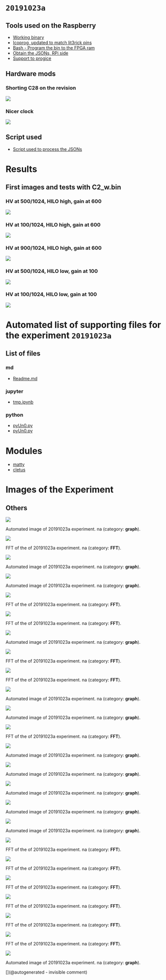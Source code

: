 # `20191023a`



## Tools used on the Raspberry 

* [Working binary](/matty/20191023a/tools/C2_w.bin)
* [Icoprog, updated to match lit3rick pins](/matty/20191023a/tools/icoprog)
* [Bash - Program the bin to the FPGA ram](/matty/20191023a/tools/progice40.sh)
* [Obtain the JSONs, RPi side](/matty/20191023a/tools/pyUn0.py)
* [Support to progice](/matty/20191023a/tools/reset.sh)

## Hardware mods

### Shorting C28 on the revision

![](/matty/20191023a/Short_C28.jpeg)

### Nicer clock

![](/matty/20191023a/DCLK_OK.jpeg)

## Script used

* [Script used to process the JSONs](/matty/20191023a/pyUn0.py)

# Results

## First images and tests with C2_w.bin

### HV at 500/1024, HILO high, gain at 600


![](/matty/20191023a/images/20191023a-8.jpg)

### HV at 100/1024, HILO high, gain at 600


![](/matty/20191023a/images/20191023a-9.jpg)

### HV at 900/1024, HILO high, gain at 600


![](/matty/20191023a/images/20191023a-10.jpg)

### HV at 500/1024, HILO low, gain at 100

![](/matty/20191023a/images/20191023a-11.jpg)

### HV at 100/1024, HILO low, gain at 100

![](/matty/20191023a/images/20191023a-12.jpg)


# Automated list of supporting files for the __experiment `20191023a`__

## List of files

### md

* [Readme.md](/matty/20191023a/Readme.md)


### jupyter

* [tmp.ipynb](/tmp.ipynb)


### python

* [pyUn0.py](/matty/20191023a/pyUn0.py)
* [pyUn0.py](/matty/20191023a/tools/pyUn0.py)





# Modules

* [matty](/matty/)
* [cletus](/retired/cletus/)




# Images of the Experiment

## Others

![](/matty/20191023a/images/20191023a-3.jpg)

Automated image of 20191023a experiment. na (category: __graph__).

![](/matty/20191023a/images/20191023a-6-fft.jpg)

FFT of the of 20191023a experiment. na (category: __FFT__).

![](/matty/20191023a/images/20191023a-5.jpg)

Automated image of 20191023a experiment. na (category: __graph__).

![](/matty/20191023a/images/20191023a-6.jpg)

Automated image of 20191023a experiment. na (category: __graph__).

![](/matty/20191023a/images/20191023a-10-fft.jpg)

FFT of the of 20191023a experiment. na (category: __FFT__).

![](/matty/20191023a/images/20191023a-4-fft.jpg)

FFT of the of 20191023a experiment. na (category: __FFT__).

![](/matty/20191023a/images/20191023a-9.jpg)

Automated image of 20191023a experiment. na (category: __graph__).

![](/matty/20191023a/images/20191023a-9-fft.jpg)

FFT of the of 20191023a experiment. na (category: __FFT__).

![](/matty/20191023a/images/20191023a-3-fft.jpg)

FFT of the of 20191023a experiment. na (category: __FFT__).

![](/matty/20191023a/images/20191023a-4.jpg)

Automated image of 20191023a experiment. na (category: __graph__).

![](/matty/20191023a/images/20191023a-10.jpg)

Automated image of 20191023a experiment. na (category: __graph__).

![](/matty/20191023a/images/20191023a-5-fft.jpg)

FFT of the of 20191023a experiment. na (category: __FFT__).

![](/matty/20191023a/images/20191023a-12.jpg)

Automated image of 20191023a experiment. na (category: __graph__).

![](/matty/20191023a/images/20191023a-2.jpg)

Automated image of 20191023a experiment. na (category: __graph__).

![](/matty/20191023a/images/20191023a-11.jpg)

Automated image of 20191023a experiment. na (category: __graph__).

![](/matty/20191023a/images/20191023a-1.jpg)

Automated image of 20191023a experiment. na (category: __graph__).

![](/matty/20191023a/images/20191023a-7.jpg)

Automated image of 20191023a experiment. na (category: __graph__).

![](/matty/20191023a/images/20191023a-2-fft.jpg)

FFT of the of 20191023a experiment. na (category: __FFT__).

![](/matty/20191023a/images/20191023a-8-fft.jpg)

FFT of the of 20191023a experiment. na (category: __FFT__).

![](/matty/20191023a/images/20191023a-1-fft.jpg)

FFT of the of 20191023a experiment. na (category: __FFT__).

![](/matty/20191023a/images/20191023a-12-fft.jpg)

FFT of the of 20191023a experiment. na (category: __FFT__).

![](/matty/20191023a/images/20191023a-7-fft.jpg)

FFT of the of 20191023a experiment. na (category: __FFT__).

![](/matty/20191023a/images/20191023a-11-fft.jpg)

FFT of the of 20191023a experiment. na (category: __FFT__).

![](/matty/20191023a/images/20191023a-8.jpg)

Automated image of 20191023a experiment. na (category: __graph__).










[](@autogenerated - invisible comment)